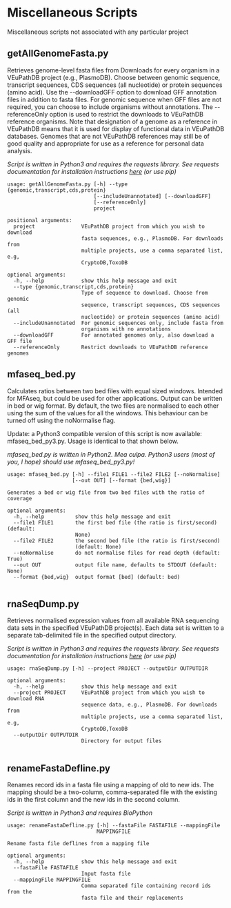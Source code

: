 # Miscellaneous Scripts
Miscellaneous scripts not associated with any particular project

## getAllGenomeFasta.py
Retrieves genome-level fasta files from Downloads for every organism in a VEuPathDB project (e.g., PlasmoDB). Choose between genomic sequence, transcript sequences, CDS sequences (all nucleotide) or protein sequences (amino acid). Use the --downloadGFF option to download GFF annotation files in addition to fasta files. For genomic sequence when GFF files are not required, you can choose to include organisms without annotations.
The --referenceOnly option is used to restrict the downloads to VEuPathDB reference organisms. Note that designation of a genome as a reference in VEuPathDB means that it is used for display of functional data in VEuPathDB databases. Genomes that are not VEuPathDB references may still be of good quality and appropriate for use as a reference for personal data analysis.

*Script is written in Python3 and requires the requests library.  See requests documentation for installation instructions [here](https://2.python-requests.org "Requests Documentation") (or use pip)*

```
usage: getAllGenomeFasta.py [-h] --type {genomic,transcript,cds,protein}
                            [--includeUnannotated] [--downloadGFF]
                            [--referenceOnly]
                            project

positional arguments:
  project               VEuPathDB project from which you wish to download
                        fasta sequences, e.g., PlasmoDB. For downloads from
                        multiple projects, use a comma separated list, e.g,
                        CryptoDB,ToxoDB

optional arguments:
  -h, --help            show this help message and exit
  --type {genomic,transcript,cds,protein}
                        Type of sequence to download. Choose from genomic
                        sequence, transcript sequences, CDS sequences (all
                        nucleotide) or protein sequences (amino acid)
  --includeUnannotated  For genomic sequences only, include fasta from
                        organisms with no annotations
  --downloadGFF         For annotated genomes only, also download a GFF file
  --referenceOnly       Restrict downloads to VEuPathDB reference genomes

```

## mfaseq_bed.py
Calculates ratios between two bed files with equal sized windows.  Intended for MFAseq, but could be used for other applications. Output can be written in bed or wig format. By default, the two files are normalised to each other using the sum of the values for all the windows. This behaviour can be turned off using the noNormalise flag.

Update: a Python3 compatible version of this script is now available: mfaseq_bed_py3.py.  Usage is identical to that shown below.

*mfaseq_bed.py is written in Python2. Mea culpa.  Python3 users (most of you, I hope) should use mfaseq_bed_py3.py!*

```
usage: mfaseq_bed.py [-h] --file1 FILE1 --file2 FILE2 [--noNormalise]
                     [--out OUT] [--format {bed,wig}]

Generates a bed or wig file from two bed files with the ratio of coverage

optional arguments:
  -h, --help          show this help message and exit
  --file1 FILE1       the first bed file (the ratio is first/second) (default:
                      None)
  --file2 FILE2       the second bed file (the ratio is first/second)
                      (default: None)
  --noNormalise       do not normalise files for read depth (default: True)
  --out OUT           output file name, defaults to STDOUT (default: None)
  --format {bed,wig}  output format [bed] (default: bed)
  
  ```
  
## rnaSeqDump.py
Retrieves normalised expression values from all available RNA sequencing data sets in the specified VEuPathDB project(s).  Each data set is written to a separate tab-delimited file in the specified output directory.

*Script is written in Python3 and requires the requests library.  See requests documentation for installation instructions [here](https://2.python-requests.org "Requests Documentation") (or use pip)*

```
usage: rnaSeqDump.py [-h] --project PROJECT --outputDir OUTPUTDIR

optional arguments:
  -h, --help            show this help message and exit
  --project PROJECT     VEuPathDB project from which you wish to download RNA
                        sequence data, e.g., PlasmoDB. For downloads from
                        multiple projects, use a comma separated list, e.g,
                        CryptoDB,ToxoDB
  --outputDir OUTPUTDIR
                        Directory for output files


```

## renameFastaDefline.py
Renames record ids in a fasta file using a mapping of old to new ids. The mapping should be a two-column, comma-separated file with the existing ids in the first column and the new ids in the second column.

*Script is written in Python3 and requires BioPython*

```
usage: renameFastaDefline.py [-h] --fastaFile FASTAFILE --mappingFile
                             MAPPINGFILE

Rename fasta file deflines from a mapping file

optional arguments:
  -h, --help            show this help message and exit
  --fastaFile FASTAFILE
                        Input fasta file
  --mappingFile MAPPINGFILE
                        Comma separated file containing record ids from the
                        fasta file and their replacements


```
